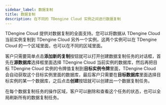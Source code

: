 ```yaml
---
sidebar_label: 数据复制
title: 数据复制
description: 在不同的 TDengine Cloud 实例之间进行数据复制
---
```


TDengine Cloud 提供对数据复制的全面支持。您可以将数据从 TDengine Cloud 当前实例复制到 TDengine Cloud 另外一个实例，这两个实例可以在 TDengine Cloud 的一个区域里面，也可以在不同的区域里面。

客户只需要简单点击**添加新的复制**按钮就可以打开创建数据复制任务的对话框，首先在**源数据库**选择框里面选择 TDengine Cloud 当前实例的数据库，然后再把目标 TDengine Cloud 实例的令牌值复制到**目标实例令牌**里面，TDengine Cloud 会自动获取这个目标实例里面的数据库，最后客户只需要在**目标数据库**里面选择目标实例的某一个数据库，之后点击**创建**按钮就可以创建出一个数据复制任务。

在每个数据复制任务的操作区域，客户可以删除和查看这个任务的状态，也可以全局刷新所有的数据复制任务。
